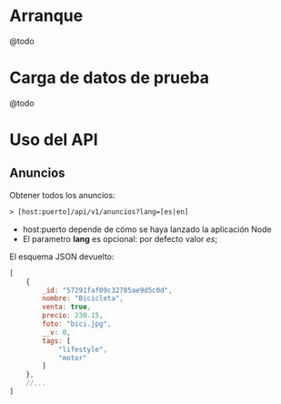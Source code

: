 # Arranque
@todo

# Carga de datos de prueba

@todo

# Uso del API

## Anuncios

Obtener todos los anuncios:

```txt
> [host:puerto]/api/v1/anuncios?lang=[es|en]
```
- host:puerto depende de cómo se haya lanzado la aplicación Node
- El parametro **lang** es opcional: por defecto valor *es*;

El esquema JSON devuelto:

```javascript
[
    {
        _id: "57291faf09c32785ae9d5c0d",
        nombre: "Bicicleta",
        venta: true,
        precio: 230.15,
        foto: "bici.jpg",
        __v: 0,
        tags: [
            "lifestyle",
            "motor"
        ]
    },
    //...
]
```



